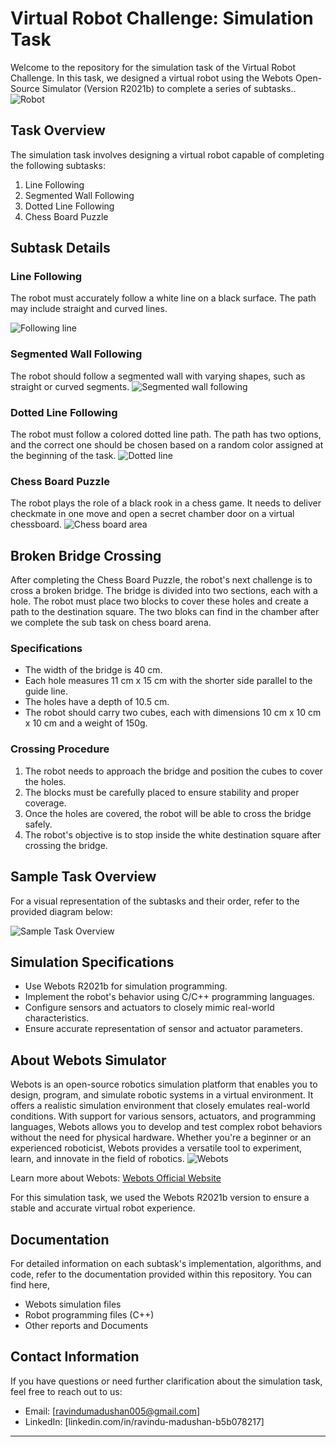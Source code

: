 # Virtual Robot Challenge: Simulation Task

Welcome to the repository for the simulation task of the Virtual Robot Challenge. In this task, we designed a virtual robot using the Webots Open-Source Simulator (Version R2021b) to complete a series of subtasks..
![Robot](https://github.com/RavinduMPK/Virtual-Robot-Webots/assets/68577937/dfffd4c4-8990-4a65-818a-d06a58c6877c)


## Task Overview

The simulation task involves designing a virtual robot capable of completing the following subtasks:

1. Line Following
2. Segmented Wall Following
3. Dotted Line Following
4. Chess Board Puzzle

## Subtask Details

### Line Following

The robot must accurately follow a white line on a black surface. The path may include straight and curved lines.

![Following line](https://github.com/RavinduMPK/Virtual-Robot-Webots/assets/68577937/ae27686a-3d39-4c9a-84a5-4e7c0948b61e)


### Segmented Wall Following

The robot should follow a segmented wall with varying shapes, such as straight or curved segments.
![Segmented wall following](https://github.com/RavinduMPK/Virtual-Robot-Webots/assets/68577937/bb00b820-58f1-46f8-9aec-fce1e6e55649)


### Dotted Line Following

The robot must follow a colored dotted line path. The path has two options, and the correct one should be chosen based on a random color assigned at the beginning of the task.
![Dotted line](https://github.com/RavinduMPK/Virtual-Robot-Webots/assets/68577937/eda4eee4-c805-40dc-9c2c-2ed2a42f7520)


### Chess Board Puzzle

The robot plays the role of a black rook in a chess game. It needs to deliver checkmate in one move and open a secret chamber door on a virtual chessboard.
![Chess board area](https://github.com/RavinduMPK/Virtual-Robot-Webots/assets/68577937/fde99746-9afb-45dc-88d9-c78906694e69)


## Broken Bridge Crossing

After completing the Chess Board Puzzle, the robot's next challenge is to cross a broken bridge. The bridge is divided into two sections, each with a hole. The robot must place two blocks to cover these holes and create a path to the destination square. The two bloks can find in the chamber after we complete the sub task on chess board arena.

### Specifications

- The width of the bridge is 40 cm.
- Each hole measures 11 cm x 15 cm with the shorter side parallel to the guide line.
- The holes have a depth of 10.5 cm.
- The robot should carry two cubes, each with dimensions 10 cm x 10 cm x 10 cm and a weight of 150g.

### Crossing Procedure

1. The robot needs to approach the bridge and position the cubes to cover the holes.
2. The blocks must be carefully placed to ensure stability and proper coverage.
3. Once the holes are covered, the robot will be able to cross the bridge safely.
4. The robot's objective is to stop inside the white destination square after crossing the bridge.

## Sample Task Overview

For a visual representation of the subtasks and their order, refer to the provided diagram below:

![Sample Task Overview](https://github.com/RavinduMPK/Virtual-Robot-Webots/assets/68577937/434a051d-d188-4f09-82bd-b30dd6c604f9)


## Simulation Specifications

- Use Webots R2021b for simulation programming.
- Implement the robot's behavior using C/C++ programming languages.
- Configure sensors and actuators to closely mimic real-world characteristics.
- Ensure accurate representation of sensor and actuator parameters.

## About Webots Simulator

Webots is an open-source robotics simulation platform that enables you to design, program, and simulate robotic systems in a virtual environment. It offers a realistic simulation environment that closely emulates real-world conditions. With support for various sensors, actuators, and programming languages, Webots allows you to develop and test complex robot behaviors without the need for physical hardware. Whether you're a beginner or an experienced roboticist, Webots provides a versatile tool to experiment, learn, and innovate in the field of robotics.
![Webots](https://github.com/RavinduMPK/Virtual-Robot-Webots/assets/68577937/06278712-901b-4bef-aa2c-377a389a8d28)

Learn more about Webots: [Webots Official Website](https://cyberbotics.com)

For this simulation task, we used the Webots R2021b version to ensure a stable and accurate virtual robot experience.


## Documentation

For detailed information on each subtask's implementation, algorithms, and code, refer to the documentation provided within this repository.
You can find here,
- Webots simulation files
- Robot programming files (C++)
- Other reports and Documents

## Contact Information

If you have questions or need further clarification about the simulation task, feel free to reach out to us:
- Email: [ravindumadushan005@gmail.com]
- LinkedIn: [linkedin.com/in/ravindu-madushan-b5b078217]

---


